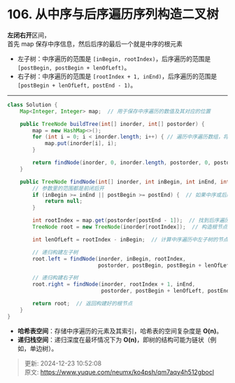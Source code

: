 # 106. 从中序与后序遍历序列构造二叉树

**左闭右开**区间，  
首先 map 保存中序信息，然后后序的最后一个就是中序的根元素

+ 左子树：中序遍历的范围是 `[inBegin, rootIndex)`，后序遍历的范围是 `[postBegin, postBegin + lenOfLeft)`。
+ 右子树：中序遍历的范围是 `[rootIndex + 1, inEnd)`，后序遍历的范围是 `[postBegin + lenOfLeft, postEnd - 1)`。

---

```java
class Solution {
    Map<Integer, Integer> map;  // 用于保存中序遍历的数值及其对应的位置

    public TreeNode buildTree(int[] inorder, int[] postorder) {
        map = new HashMap<>();
        for (int i = 0; i < inorder.length; i++) { // 遍历中序遍历数组，将数值及其对应的位置保存到map中
            map.put(inorder[i], i);
        }

        return findNode(inorder, 0, inorder.length, postorder, 0, postorder.length);  // 调用递归函数构建二叉树
    }

    public TreeNode findNode(int[] inorder, int inBegin, int inEnd, int[] postorder, int postBegin, int postEnd) {
        // 参数里的范围都是前闭后开
        if (inBegin >= inEnd || postBegin >= postEnd) {  // 如果中序或后序遍历的范围不满足前闭后开，说明没有元素，返回空树
            return null;
        }

        int rootIndex = map.get(postorder[postEnd - 1]);  // 找到后序遍历的最后一个元素在中序遍历中的位置
        TreeNode root = new TreeNode(inorder[rootIndex]);  // 构造根节点

        int lenOfLeft = rootIndex - inBegin;  // 计算中序遍历中左子树的节点数量，用于确定后序遍历中左子树的范围

        // 递归构建左子树
        root.left = findNode(inorder, inBegin, rootIndex,
                             postorder, postBegin, postBegin + lenOfLeft);

        // 递归构建右子树
        root.right = findNode(inorder, rootIndex + 1, inEnd,
                              postorder, postBegin + lenOfLeft, postEnd - 1);

        return root;  // 返回构建好的根节点
    }
}

```

+ **哈希表空间**：存储中序遍历的元素及其索引，哈希表的空间复杂度是 **O(n)**。
+ **递归栈空间**：递归深度在最坏情况下为 **O(n)**，即树的结构可能为链状（例如，单边树）。



> 更新: 2024-12-23 10:52:08  
> 原文: <https://www.yuque.com/neumx/ko4psh/qm7aqy4h512gbocl>